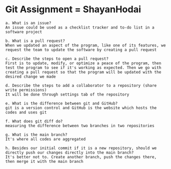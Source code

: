# Git Assignment = ShayanHodai


    a. What is an issue?
    An issue could be used as a checklist tracker and to-do list in a software project

    b. What is a pull request?
    When we updated an aspect of the program, like one of its features, we request the team to update the software by creating a pull request 

    c. Describe the steps to open a pull request?
    First is to update, modify, or optimize a peace of the program, then test the program to see if it's working as expected. Then we go with creating a pull request so that the program will be updated with the desired change we made

    d. Describe the steps to add a collaborator to a repository (share write permissions)
    It will be done through settings tab of the repository

    e. What is the difference between git and GitHub?
    git is a version control and GitHub is the website which hosts the codes and uses git 

    f. What does git diff do?
    measuring the difference between two branches in two repositories

    g. What is the main branch?
    It's where all codes are aggregated 

    h. Besides our initial commit if it is a new repository, should we directly push our changes directly into the main branch?
    It's better not to. Create another branch, push the changes there, then merge it with the main branch
